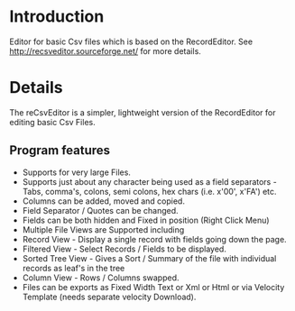 # Introduction #
Editor for basic Csv files which is based on the RecordEditor.
See http://recsveditor.sourceforge.net/ for more details.

# Details #

The reCsvEditor is a simpler, lightweight version of the RecordEditor for editing basic Csv Files.

## Program features ##

  * Supports for very large Files.
  * Supports just about any character being used as a field separators - Tabs, comma's, colons, semi colons, hex chars (i.e. x'00', x'FA') etc.
  * Columns can be added, moved and copied.
  * Field Separator / Quotes can be changed.
  * Fields can be both hidden and Fixed in position (Right Click Menu)
  * Multiple File Views are Supported including
  * Record View - Display a single record with fields going down the page.
  * Filtered View - Select Records / Fields to be displayed.
  * Sorted Tree View - Gives a Sort / Summary of the file with individual records as leaf's in the tree
  * Column View - Rows / Columns swapped.
  * Files can be exports as Fixed Width Text or Xml or Html or via Velocity Template (needs separate velocity Download).